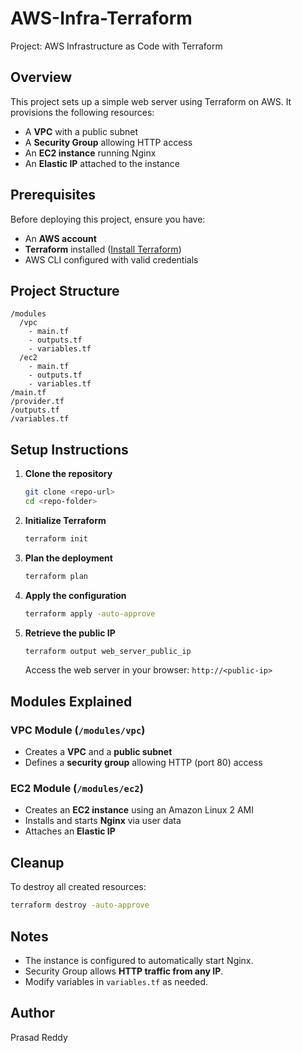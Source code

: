 # AWS-Infra-Terraform
Project: AWS Infrastructure as Code with Terraform

## Overview
This project sets up a simple web server using Terraform on AWS. It provisions the following resources:
- A **VPC** with a public subnet
- A **Security Group** allowing HTTP access
- An **EC2 instance** running Nginx
- An **Elastic IP** attached to the instance

## Prerequisites
Before deploying this project, ensure you have:
- An **AWS account**
- **Terraform** installed ([Install Terraform](https://developer.hashicorp.com/terraform/downloads))
- AWS CLI configured with valid credentials

## Project Structure
```
/modules
  /vpc
    - main.tf
    - outputs.tf
    - variables.tf
  /ec2
    - main.tf
    - outputs.tf
    - variables.tf
/main.tf
/provider.tf
/outputs.tf
/variables.tf
```

## Setup Instructions
1. **Clone the repository**
   ```sh
   git clone <repo-url>
   cd <repo-folder>
   ```

2. **Initialize Terraform**
   ```sh
   terraform init
   ```

3. **Plan the deployment**
   ```sh
   terraform plan
   ```

4. **Apply the configuration**
   ```sh
   terraform apply -auto-approve
   ```

5. **Retrieve the public IP**
   ```sh
   terraform output web_server_public_ip
   ```
   Access the web server in your browser: `http://<public-ip>`

## Modules Explained
### VPC Module (`/modules/vpc`)
- Creates a **VPC** and a **public subnet**
- Defines a **security group** allowing HTTP (port 80) access

### EC2 Module (`/modules/ec2`)
- Creates an **EC2 instance** using an Amazon Linux 2 AMI
- Installs and starts **Nginx** via user data
- Attaches an **Elastic IP**

## Cleanup
To destroy all created resources:
```sh
terraform destroy -auto-approve
```

## Notes
- The instance is configured to automatically start Nginx.
- Security Group allows **HTTP traffic from any IP**.
- Modify variables in `variables.tf` as needed.

## Author
Prasad Reddy

